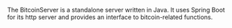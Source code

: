 The BitcoinServer is a standalone server written in Java. It uses Spring Boot for its http server and provides an interface to bitcoin-related functions.<br />
